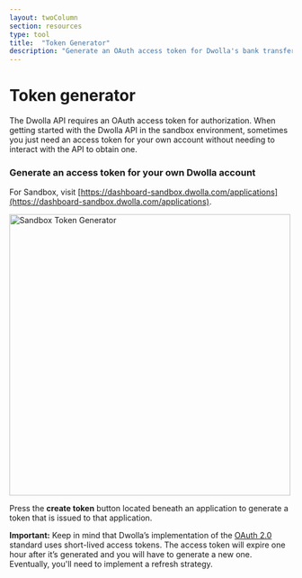 ```yaml
---
layout: twoColumn
section: resources
type: tool
title:  "Token Generator"
description: "Generate an OAuth access token for Dwolla's bank transfer API."
---
```


# Token generator

The Dwolla API requires an OAuth access token for authorization. When getting started with the Dwolla API in the sandbox environment, sometimes you just need an access token for your own account without needing to interact with the API to obtain one.

### Generate an access token for your own Dwolla account

For Sandbox, visit [https://dashboard-sandbox.dwolla.com/applications](https://dashboard-sandbox.dwolla.com/applications).

<img src="/images/token-generator.png" alt="Sandbox Token Generator" style="width: 500px;"/>

Press the **create token** button located beneath an application to generate a token that is issued to that application.

**Important:** Keep in mind that Dwolla’s implementation of the [OAuth 2.0](https://tools.ietf.org/html/rfc6749) standard uses short-lived access tokens. The access token will expire one hour after it’s generated and you will have to generate a new one. Eventually, you'll need to implement a refresh strategy.
